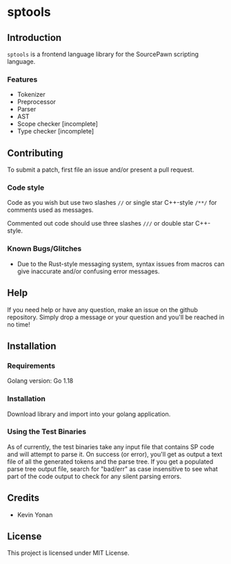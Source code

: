 # sptools

## Introduction
`sptools` is a frontend language library for the SourcePawn scripting language.


### Features

* Tokenizer
* Preprocessor
* Parser
* AST
* Scope checker [incomplete]
* Type checker [incomplete]


## Contributing

To submit a patch, first file an issue and/or present a pull request.


### Code style
Code as you wish but use two slashes `//` or single star C++-style `/**/` for comments used as messages.

Commented out code should use three slashes `///` or double star C++-style.


### Known Bugs/Glitches

* Due to the Rust-style messaging system, syntax issues from macros can give inaccurate and/or confusing error messages.



## Help

If you need help or have any question, make an issue on the github repository.
Simply drop a message or your question and you'll be reached in no time!


## Installation

### Requirements

Golang version: Go 1.18


### Installation

Download library and import into your golang application.


### Using the Test Binaries

As of currently, the test binaries take any input file that contains SP code and will attempt to parse it.
On success (or error), you'll get as output a text file of all the generated tokens and the parse tree.
If you get a populated parse tree output file, search for "bad/err" as case insensitive to see what part of the code output to check for any silent parsing errors.


## Credits
* Kevin Yonan


## License

This project is licensed under MIT License.
